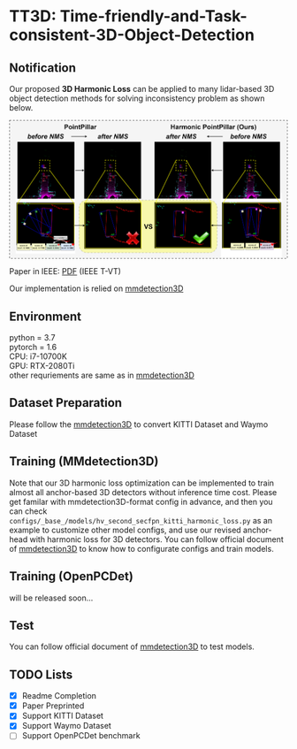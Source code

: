 # TT3D: Time-friendly-and-Task-consistent-3D-Object-Detection
  
## Notification  

Our proposed **3D Harmonic Loss** can be applied to many lidar-based 3D object detection methods for solving inconsistency problem as shown below.

<p align="center">
<img src="vis.png" alt="Alleviating inconsistency problem in 3D detection via our proposed 3D harmonic loss" align="middle" width="1000"/>
</p>

Paper in IEEE: [PDF](https://ieeexplore.ieee.org/document/10173488/) (IEEE T-VT)

Our implementation is relied on [mmdetection3D](https://github.com/open-mmlab/mmdetection3d)

## Environment    
python = 3.7  
pytorch = 1.6    
CPU: i7-10700K  
GPU: RTX-2080Ti  
other requriements are same as in [mmdetection3D](https://github.com/open-mmlab/mmdetection3d)

## Dataset Preparation  
Please follow the  [mmdetection3D](https://github.com/open-mmlab/mmdetection3d) to convert KITTI Dataset and Waymo Dataset     

## Training (MMdetection3D)
Note that our 3D harmonic loss optimization can be implemented to train almost all anchor-based 3D detectors without inference time cost.
Please get familar with mmdetection3D-format config in advance, and then you can check `configs/_base_/models/hv_second_secfpn_kitti_harmonic_loss.py` as an example to customize other model configs, and use our revised anchor-head with harmonic loss for 3D detectors. You can follow official document of [mmdetection3D](https://github.com/open-mmlab/mmdetection3d) to know how to configurate configs and train models.    

## Training (OpenPCDet)   
will be released soon...    

## Test
You can follow official document of [mmdetection3D](https://github.com/open-mmlab/mmdetection3d) to test models.            

## TODO Lists
- [X] Readme Completion
- [X] Paper Preprinted
- [X] Support KITTI Dataset
- [X] Support Waymo Dataset
- [ ] Support OpenPCDet benchmark
